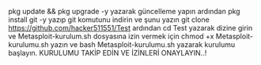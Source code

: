 pkg update && pkg upgrade -y
yazarak güncelleme yapın ardından 
pkg install git -y
yazıp git komutunu indirin ve şunu yazın
git clone https://github.com/hacker511551/Test
ardından 
cd Test
yazarak dizine girin ve Metasploit-kurulum.sh dosyasına izin vermek için
chmod +x Metasploit-kurulumu.sh
yazın ve 
bash Metasploit-kurulumu.sh
yazarak kurulumu başlayın.
KURULUMU TAKİP EDİN VE İZİNLERİ ONAYLAYIN..!
